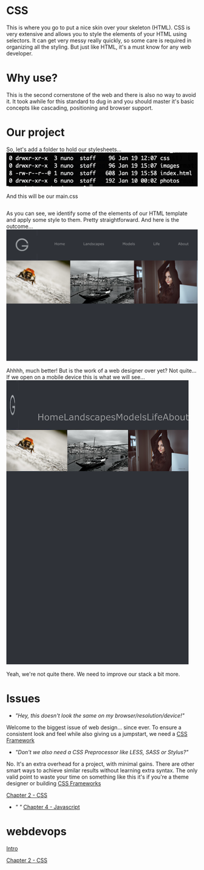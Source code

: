 # CSS

This is where you go to put a nice skin over your skeleton (HTML). CSS is very extensive and allows you to style the elements of your HTML using selectors. It can get very messy really quickly, so some care is required in organizing all the styling. But just like HTML, it's a must know for any web developer.

# Why use?

This is the second cornerstone of the web and there is also no way to avoid it. It took awhile for this standard to dug in and you should master it's basic concepts like cascading, positioning and browser support. 

# Our project

So, let's add a folder to hold our stylesheets...
![folders](https://github.com/gonun13/webdevops-2019/blob/master/src/chapter2/dirs.png)

And this will be our main.css
```code
```
As you can see, we identify some of the elements of our HTML template and apply some style to them. Pretty straightforward. And here is the outcome...
![screenshot](https://github.com/gonun13/webdevops-2019/blob/master/src/chapter2/shot.png)

Ahhhh, much better! But is the work of a web designer over yet? Not quite...
If we open on a mobile device this is what we will see...
![screenshot](https://github.com/gonun13/webdevops-2019/blob/master/src/chapter2/shot2.png)

Yeah, we're not quite there. We need to improve our stack a bit more.

# Issues
- *"Hey, this doesn't look the same on my browser/resolution/device!"*

Welcome to the biggest issue of web design... since ever.
To ensure a consistent look and feel while also giving us a jumpstart, we need a [CSS Framework](chapter3.md)

- *"Don't we also need a CSS Preprocessor like LESS, SASS or Stylus?"*

No. It's an extra overhead for a project, with minimal gains. There are other smart ways to achieve similar results without learning extra syntax. The only valid point to waste your time on something like this it's if you're a theme designer or building [CSS Frameworks](chapter3.md)


 [Chapter 2 - CSS](chapter2.md)
- *" "*
 [Chapter 4 - Javascript](chapter4.md)
# webdevops
[Intro](../README.md)

[Chapter 2 - CSS](chapter2.md) 
